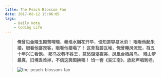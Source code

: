 ```yaml
---
title: The Peach Blossom Fan
date: 2017-08-12 15:06:05
tags: 
    - Daily Note
    - Coding Life
---
```


>**俺曾见金陵玉殿莺啼晓，秦淮水榭花开早，谁知道容易冰消！**
>**眼看他起朱楼，眼看他宴宾客，眼看他楼塌了！**
>**这青苔碧瓦堆，俺曾睡风流觉，将五十年兴亡看饱。**
>**那乌衣巷不姓王，莫愁湖鬼夜哭，凤凰台栖枭鸟。**
>**残山梦最真，旧境丢难掉，不信这舆图换稿！**
>**诌一套《哀江南》，放悲声唱到老。**

>![the-peach-blossom-fan](/the-peach-blossom-fan/the-peach-blossom-fan_0.jpg "The Peach Blossom Fan") 